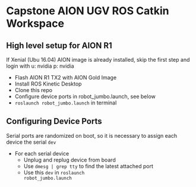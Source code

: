 # Capstone AION UGV ROS Catkin Workspace

## High level setup for AION R1
If Xenial (Ubu 16.04) AION image is already installed, skip the first step and login with u: nvidia p: nvidia
- Flash AION R1 TX2 with AION Gold Image
- Install ROS Kinetic Desktop
- Clone this repo
- Configure device ports in robot_jumbo.launch, see below
- <code>roslaunch robot_jumbo.launch</code> in terminal

## Configuring Device Ports
Serial ports are randomized on boot, so it is necessary to assign each device the serial <code>dev</code>
- For each serial device
  - Unplug and replug device from board
  - Use <code>dmesg | grep tty</code> to find the latest attached port
  - Use this <code>dev</code> in <code>roslaunch robot_jumbo.launch</code>
